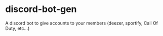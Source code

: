 # discord-bot-gen
A discord bot to give accounts to your members (deezer, sportify, Call Of Duty, etc...)
